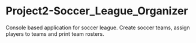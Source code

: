 # Project2-Soccer_League_Organizer
Console based application for soccer league. Create soccer teams, assign players to teams and print team rosters.
